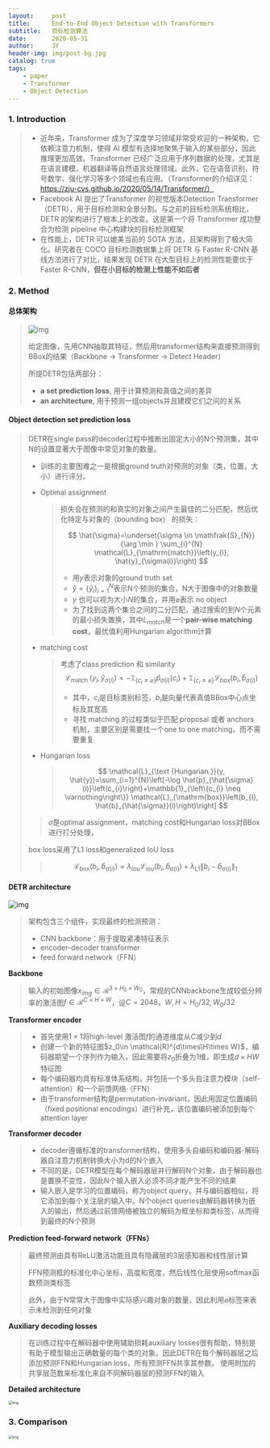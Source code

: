 ```yaml
---
layout:     post
title:      End-to-End Object Detection with Transformers
subtitle:   目标检测算法
date:       2020-05-31
author:     JY
header-img: img/post-bg.jpg
catalog: true
tags:
    - paper
    - Transformer
    - Object Detection
---
```




### 1. Introduction

> - 近年来，Transformer 成为了深度学习领域非常受欢迎的一种架构，它依赖注意力机制，使得 AI 模型有选择地聚焦于输入的某些部分，因此推理更加高效。Transformer 已经广泛应用于序列数据的处理，尤其是在语言建模、机器翻译等自然语言处理领域。此外，它在语音识别、符号数学、强化学习等多个领域也有应用。（Transformer的介绍详见：https://zju-cvs.github.io/2020/05/14/Transformer/）
> -  Facebook AI 提出了Transformer 的视觉版本Detection Transformer（DETR），用于目标检测和全景分割。与之前的目标检测系统相比，DETR 的架构进行了根本上的改变。这是第一个将 Transformer 成功整合为检测 pipeline 中心构建块的目标检测框架
> - 在性能上，DETR 可以媲美当前的 SOTA 方法，且架构得到了极大简化。研究者在 COCO 目标检测数据集上将 DETR 与 Faster R-CNN 基线方法进行了对比，结果发现 DETR 在大型目标上的检测性能要优于 Faster R-CNN，**但在小目标的检测上性能不如后者**



### 2. Method

#### **总体架构**

> ![img](https://github.com/ZJU-CVs/zju-cvs.github.io/raw/master/img/End-to-End-Object-Detection-with-Transformers/1.png)
>
> 给定图像，先用CNN抽取其特征，然后用transformer结构来直接预测得到BBox的结果（Backbone -> Transformer -> Detect Header）
>
> 所提DETR包括两部分：
>
> - **a set prediction loss**, 用于计算预测和真值之间的差异
> - **an architecture**, 用于预测一组objects并且建模它们之间的关系

#### Object detection set prediction loss

> DETR在single pass的decoder过程中推断出固定大小的N个预测集，其中N的设置显著大于图像中常见对象的数量。
>
> - 训练的主要困难之一是根据ground truth对预测的对象（类，位置，大小）进行评分。
>
>   
>
> - Optimal assignment
>
>   > 损失会在预测的和真实的对象之间产生最佳的二分匹配，然后优化特定与对象的（bounding box） 的损失：
>   >
>   > 
>   > $$
>   > \hat{\sigma}=\underset{\sigma \in \mathfrak{S}_{N}}{\arg \min } \sum_{i}^{N} \mathcal{L}_{\mathrm{match}}\left(y_{i}, \hat{y}_{\sigma(i)}\right)
>   > $$
>   >
>   > - 用$y$表示对象的ground truth set
>   > - $\hat{y}=\{\hat{y}_i\}^N_{i=1}$表示N个预测的集合，N大于图像中的对象数量
>   > - $y$ 也可以视为大小$N$的集合，并用$\varnothing$表示 no object
>   > - 为了找到这两个集合之间的二分匹配，通过搜索的到$N$个元素的最小损失置换，其中$L_{match}$是一个**pair-wise matching cost**，最优值利用Hungarian algorithm计算
>
> 
>
> - matching cost
>   
>   > 考虑了class prediction 和 similarity
>   > $$
>   > \mathcal{L}_{\text {match }}\left(y_{i}, \hat{y}_{\sigma(i)}\right)=-\mathbb{1}_\left\{c_{i} \neq \varnothing\right\} \hat{p}_{\sigma(i)}(c_{i})+\mathbb{1}_{\left\{c_{i} \neq \varnothing\right\}} \mathcal{L}_{box}\left(b_{i}, \hat{b}_{\sigma(i)}\right)
>   > $$
>   >
>   > - 其中，$c_i$是目标类别标签，$b_i$是向量代表真值BBox中心点坐标及其宽高
>   > - 寻找 matching 的过程类似于匹配 proposal 或者 anchors 机制，主要区别是需要找一个one to one matching，而不需要重复
>   
>
>   
>
> - Hungarian loss
>
>   > $$
>   > \mathcal{L}_{\text {Hungarian }}(y, \hat{y})=\sum_{i=1}^{N}\left[-\log \hat{p}_{\hat{\sigma}(i)}\left(c_{i}\right)+\mathbb{1}_{\left\{c_{i} \neq \varnothing\right\}} \mathcal{L}_{\mathrm{box}}\left(b_{i}, \hat{b}_{\hat{\sigma}}(i)\right)\right]
>   > $$
> >
>   > $\hat{\sigma}$是optimal assignment，matching cost和Hungarian loss对BBox进行打分处理，
>   
>   
>   
>   
>   
>   box loss采用了L1 loss和generalized IoU loss
>   
>   > $$
>   > \mathcal{L}_{\mathrm{box}}\left(b_{i}, \hat{b}_{\sigma(i)}\right)=\lambda_{\mathrm{iou}} \mathcal{L}_{\mathrm{iou}}\left(b_{i}, \hat{b}_{\sigma(i)}\right)+\lambda_{\mathrm{L} 1}\left\|b_{i}-\hat{b}_{\sigma(i)}\right\|_{1}
>   > $$





#### DETR architecture

![img](https://github.com/ZJU-CVs/zju-cvs.github.io/raw/master/img/End-to-End-Object-Detection-with-Transformers/2.png)

> 架构包含三个组件，实现最终的检测预测：
>
> - CNN backbone：用于提取紧凑特征表示
> - encoder-decoder transformer
> - feed forward network（FFN）



**Backbone**

> 输入的初始图像$x_{img}\in \mathcal{R}^{3\times H_0\times W_0}$，常规的CNNbackbone生成较低分辨率的激活图$f\in\mathcal{R}^{C\times H\times W}$，设$C=2048，W,H=H_0/32,W_0/32$

**Transformer encoder**

> - 首先使用$1\times1$将high-level 激活图$f$的通道维度从$C$减少到$d$
> - 创建一个新的特征图$z_0\in \mathcal{R}^{d\times\H\times W}$，编码器期望一个序列作为输入，因此需要将$z_0$折叠为1维，即生成$d\times HW$特征图
> - 每个编码器均具有标准体系结构，并包括一个多头自注意力模块（self-attention）和一个前馈网络（FFN）
> - 由于transformer结构是permutation-invariant，因此用固定位置编码（fixed positional encodings）进行补充，该位置编码被添加到每个attention layer



**Transformer decoder**

> - decoder遵循标准的transformer结构，使用多头自编码和编码器-解码器自注意力机制转换大小为d的N个嵌入
> - 不同的是，DETR模型在每个解码器层并行解码N个对象，由于解码器也是置换不变性，因此N个输入嵌入必须不同才能产生不同的结果
> - 输入嵌入是学习的位置编码，称为object query，并与编码器相似，将它添加到每个关注层的输入中。N个object queries由解码器转换为嵌入的输出，然后通过前馈网络被独立的解码为框坐标和类标签，从而得到最终的N个预测

**Prediction feed-forward network（FFNs）**

> 最终预测由具有ReLU激活功能且具有隐藏层的3层感知器和线性层计算
>
> FFN预测框的标准化中心坐标，高度和宽度，然后线性化层使用softmax函数预测类标签
>
> 此外，由于N常常大于图像中实际感兴趣对象的数量，因此利用$\varnothing$标签来表示未检测到任何对象



**Auxiliary decoding losses**

> 在训练过程中在解码器中使用辅助损耗auxiliary losses很有帮助，特别是有助于模型输出正确数量的每个类的对象。因此DETR在每个解码器层之后添加预测FFN和Hungarian loss，所有预测FFN共享其参数。 使用附加的共享层范数来标准化来自不同解码器层的预测FFN的输入



**Detailed architecture**

<img src="https://github.com/ZJU-CVs/zju-cvs.github.io/raw/master/img/End-to-End-Object-Detection-with-Transformers/5.png" alt="img" style="zoom:50%;" />



### 3. Comparison

<img src="https://github.com/ZJU-CVs/zju-cvs.github.io/raw/master/img/End-to-End-Object-Detection-with-Transformers/4.png" alt="img" style="zoom:50%;" />



 